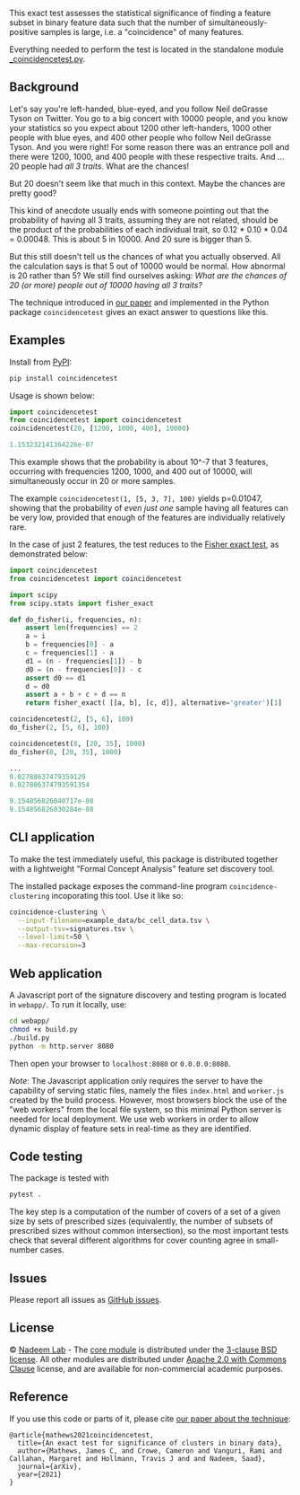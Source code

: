 This exact test assesses the statistical significance of finding a feature subset in binary feature data such that the number of simultaneously-positive samples is large, i.e. a "coincidence" of many features.

Everything needed to perform the test is located in the standalone module [_coincidencetest.py](https://github.com/nadeemlab/coincidencetest/blob/main/coincidencetest/_coincidencetest.py).

## Background
Let's say you're left-handed, blue-eyed, and you follow Neil deGrasse Tyson on Twitter. You go to a big concert with 10000 people, and you know your statistics so you expect about 1200 other left-handers, 1000 other people with blue eyes, and 400 other people who follow Neil deGrasse Tyson. And you were right! For some reason there was an entrance poll and there were 1200, 1000, and 400 people with these respective traits. And ... 20 people had *all 3 traits*. What are the chances!

But 20 doesn't seem like that much in this context. Maybe the chances are pretty good?

This kind of anecdote usually ends with someone pointing out that the probability of having all 3 traits, assuming they are not related, should be the product of the probabilities of each individual trait, so 0.12 * 0.10 * 0.04 = 0.00048. This is about 5 in 10000. And 20 sure is bigger than 5.

But this still doesn't tell us the chances of what you actually observed. All the calculation says is that 5 out of 10000 would be normal. How abnormal is 20 rather than 5? We still find ourselves asking: *What are the chances of 20 (or more) people out of 10000 having all 3 traits?*

The technique introduced in [our paper](https://arxiv.org/abs/2109.13876) and implemented in the Python package `coincidencetest` gives an exact answer to questions like this.

## Examples
Install from [PyPI](https://pypi.org/project/coincidencetest/):
```bash
pip install coincidencetest
```

Usage is shown below:
```py
import coincidencetest
from coincidencetest import coincidencetest
coincidencetest(20, [1200, 1000, 400], 10000)

1.153232141364226e-07
```
This example shows that the probability is about 10^-7 that 3 features, occurring with frequencies 1200, 1000, and 400 out of 10000, will simultaneously occur in 20 or more samples.

The example `coincidencetest(1, [5, 3, 7], 100)` yields p=0.01047, showing that the probability of *even just one* sample having all features can be very low, provided that enough of the features are individually relatively rare.

In the case of just 2 features, the test reduces to the [Fisher exact test](https://en.wikipedia.org/wiki/Fisher%27s_exact_test), as demonstrated below:
```py
import coincidencetest
from coincidencetest import coincidencetest

import scipy
from scipy.stats import fisher_exact

def do_fisher(i, frequencies, n):
    assert len(frequencies) == 2
    a = i
    b = frequencies[0] - a
    c = frequencies[1] - a
    d1 = (n - frequencies[1]) - b
    d0 = (n - frequencies[0]) - c
    assert d0 == d1
    d = d0
    assert a + b + c + d == n
    return fisher_exact( [[a, b], [c, d]], alternative='greater')[1]

coincidencetest(2, [5, 6], 100)
do_fisher(2, [5, 6], 100)

coincidencetest(8, [20, 35], 1000)
do_fisher(8, [20, 35], 1000)

...
0.02788637479359129
0.027886374793591354

9.154856826040717e-08
9.154856826030284e-08
```

## CLI application
To make the test immediately useful, this package is distributed together with a lightweight "Formal Concept Analysis" feature set discovery tool.

The installed package exposes the command-line program `coincidence-clustering` incoporating this tool. Use it like so:
```bash
coincidence-clustering \
  --input-filename=example_data/bc_cell_data.tsv \
  --output-tsv=signatures.tsv \
  --level-limit=50 \
  --max-recursion=3
```

## Web application
A Javascript port of the signature discovery and testing program is located in `webapp/`. To run it locally, use:

```bash
cd webapp/
chmod +x build.py
./build.py
python -m http.server 8080
```

Then open your browser to `localhost:8080` or `0.0.0.0:8080`.

*Note*: The Javascript application only requires the server to have the capability of serving static files, namely the files `index.html` and `worker.js` created by the build process. However, most browsers block the use of the "web workers" from the local file system, so this minimal Python server is needed for local deployment. We use web workers in order to allow dynamic display of feature sets in real-time as they are identified.

## Code testing
The package is tested with
```bash
pytest .
```

The key step is a computation of the number of covers of a set of a given size by sets of prescribed sizes (equivalently, the number of subsets of prescribed sizes without common intersection), so the most important tests check that several different algorithms for cover counting agree in small-number cases.

## Issues
Please report all issues as [GitHub issues](https://github.com/nadeemlab/coincidencetest/issues).

## License
© [Nadeem Lab](https://nadeemlab.org/) - The [core module](https://github.com/nadeemlab/coincidencetest/blob/main/coincidencetest/_coincidencetest.py) is distributed under the [3-clause BSD license](https://opensource.org/licenses/BSD-3-Clause). All other modules are distributed under [Apache 2.0 with Commons Clause](https://commonsclause.com) license, and are available for non-commercial academic purposes.

## Reference
If you use this code or parts of it, please cite [our paper about the technique](https://arxiv.org/abs/2109.13876):
```
@article{mathews2021coincidencetest,
  title={An exact test for significance of clusters in binary data},
  author={Mathews, James C, and Crowe, Cameron and Vanguri, Rami and Callahan, Margaret and Hollmann, Travis J and and Nadeem, Saad},
  journal={arXiv},
  year={2021}
}
```
